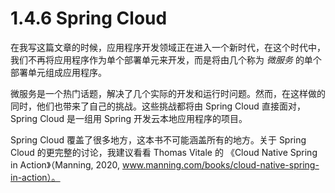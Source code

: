 # 1.4.6 Spring Cloud

在我写这篇文章的时候，应用程序开发领域正在进入一个新时代，在这个时代中，我们不再将应用程序作为单个部署单元来开发，而是将由几个称为 _微服务_ 的单个部署单元组成应用程序。

微服务是一个热门话题，解决了几个实际的开发和运行时问题。然而，在这样做的同时，他们也带来了自己的挑战。这些挑战都将由 Spring Cloud 直接面对，Spring Cloud 是一组用 Spring 开发云本地应用程序的项目。

Spring Cloud 覆盖了很多地方，这本书不可能涵盖所有的地方。关于 Spring Cloud 的更完整的讨论，我建议看看 Thomas Vitale 的 《Cloud Native Spring in Action》（Manning, 2020, www.manning.com/books/cloud-native-spring-in-action）。

